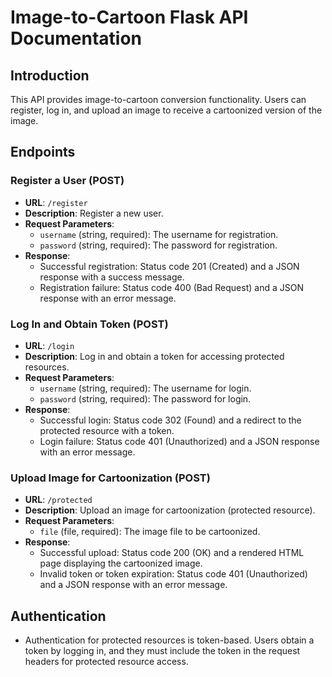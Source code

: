 # Image-to-Cartoon Flask API Documentation

## Introduction
This API provides image-to-cartoon conversion functionality. Users can register, log in, and upload an image to receive a cartoonized version of the image.

## Endpoints

### Register a User (POST)
- **URL**: `/register`
- **Description**: Register a new user.
- **Request Parameters**:
  - `username` (string, required): The username for registration.
  - `password` (string, required): The password for registration.
- **Response**:
  - Successful registration: Status code 201 (Created) and a JSON response with a success message.
  - Registration failure: Status code 400 (Bad Request) and a JSON response with an error message.

### Log In and Obtain Token (POST)
- **URL**: `/login`
- **Description**: Log in and obtain a token for accessing protected resources.
- **Request Parameters**:
  - `username` (string, required): The username for login.
  - `password` (string, required): The password for login.
- **Response**:
  - Successful login: Status code 302 (Found) and a redirect to the protected resource with a token.
  - Login failure: Status code 401 (Unauthorized) and a JSON response with an error message.

### Upload Image for Cartoonization (POST)
- **URL**: `/protected`
- **Description**: Upload an image for cartoonization (protected resource).
- **Request Parameters**:
  - `file` (file, required): The image file to be cartoonized.
- **Response**:
  - Successful upload: Status code 200 (OK) and a rendered HTML page displaying the cartoonized image.
  - Invalid token or token expiration: Status code 401 (Unauthorized) and a JSON response with an error message.

## Authentication
- Authentication for protected resources is token-based. Users obtain a token by logging in, and they must include the token in the request headers for protected resource access.


